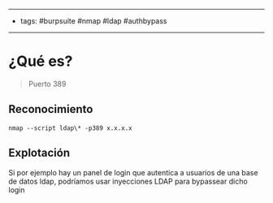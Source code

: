 ---------
- tags: #burpsuite #nmap #ldap #authbypass 
-------------
# ¿Qué es?
> Puerto 389


## Reconocimiento

	nmap --script ldap\* -p389 x.x.x.x


## Explotación
Si por ejemplo hay un panel de login que autentica a usuarios de una base de datos ldap, podríamos usar inyecciones LDAP para bypassear dicho login


